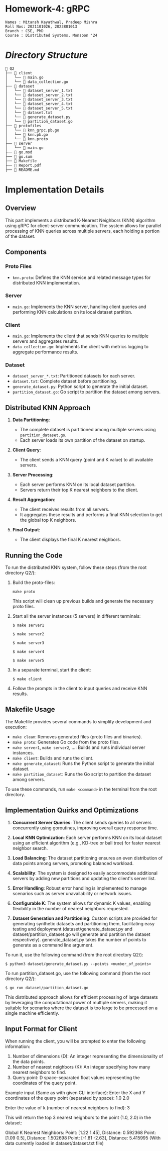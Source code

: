 # Homework-4: gRPC

```
Names : Mitansh Kayathwal, Pradeep Mishra
Roll Nos: 2021101026, 2023801013
Branch : CSE, PhD
Course : Distributed Systems, Monsoon '24
```

# **_Directory Structure_**

```
📁 Q2
├── 📁 client
│   └── 📄 main.go
│   └── 📄 data_collection.go
├── 📁 dataset
│   └── 📄 dataset_server_1.txt
│   └── 📄 dataset_server_2.txt
│   └── 📄 dataset_server_3.txt
│   └── 📄 dataset_server_4.txt
│   └── 📄 dataset_server_5.txt 
│   └── 📄 dataset.txt 
│   └── 📄 generate_dataset.py 
│   └── 📄 partition_dataset.go
├── 📁 protofiles
│   └── 📄 knn_grpc.pb.go
│   └── 📄 knn.pb.go
│   └── 📄 knn.proto
├── 📁 server
│   └── 📄 main.go
├── 📄 go.mod
├── 📄 go.sum
├── 📄 Makefile
├── 📄 Report.pdf
├── 📄 README.md
```

# Implementation Details

## Overview
This part implements a distributed K-Nearest Neighbors (KNN) algorithm using gRPC for client-server communication. The system allows for parallel processing of KNN queries across multiple servers, each holding a portion of the dataset.

## Components

### Proto Files
- `knn.proto`: Defines the KNN service and related message types for distributed KNN implementation.

### Server
- `main.go`: Implements the KNN server, handling client queries and performing KNN calculations on its local dataset partition.

### Client
- `main.go`: Implements the client that sends KNN queries to multiple servers and aggregates results.
- `data_collection.go`: Implements the client with metrics logging to aggregate performance results.

### Dataset
- `dataset_server_*.txt`: Partitioned datasets for each server.
- `dataset.txt`: Complete dataset before partitioning.
- `generate_dataset.py`: Python script to generate the initial dataset.
- `partition_dataset.go`: Go script to partition the dataset among servers.

## Distributed KNN Approach

1. **Data Partitioning**: 
   - The complete dataset is partitioned among multiple servers using `partition_dataset.go`.
   - Each server loads its own partition of the dataset on startup.

2. **Client Query**:
   - The client sends a KNN query (point and K value) to all available servers.

3. **Server Processing**:
   - Each server performs KNN on its local dataset partition.
   - Servers return their top K nearest neighbors to the client.

4. **Result Aggregation**:
   - The client receives results from all servers.
   - It aggregates these results and performs a final KNN selection to get the global top K neighbors.

5. **Final Output**:
   - The client displays the final K nearest neighbors.

## Running the Code

To run the distributed KNN system, follow these steps (from the root directory Q2/):

1. Build the proto-files:
   ```
   make proto
   ```
   
   This script will clean up previous builds and generate the necessary proto files.

2. Start all the server instances (5 servers) in different terminals:
   ```
   $ make server1
   ```

   ```
   $ make server2
   ```

   ```
   $ make server3
   ```

   ```
   $ make server4
   ```

   ```
   $ make server5
   ```

3. In a separate terminal, start the client:
   ```
   $ make client
   ```

4. Follow the prompts in the client to input queries and receive KNN results.

## Makefile Usage

The Makefile provides several commands to simplify development and execution:

- `make clean`: Removes generated files (proto files and binaries).
- `make proto`: Generates Go code from the proto files.
- `make server1`, `make server2`, ...: Builds and runs individual server instances.
- `make client`: Builds and runs the client.
- `make generate_dataset`: Runs the Python script to generate the initial dataset.
- `make partition_dataset`: Runs the Go script to partition the dataset among servers.

To use these commands, run `make <command>` in the terminal from the root directory.

## Implementation Quirks and Optimizations

1. **Concurrent Server Queries**: The client sends queries to all servers concurrently using goroutines, improving overall query response time.

2. **Local KNN Optimization**: Each server performs KNN on its local dataset using an efficient algorithm (e.g., KD-tree or ball tree) for faster nearest neighbor search.

3. **Load Balancing**: The dataset partitioning ensures an even distribution of data points among servers, promoting balanced workload.

4. **Scalability**: The system is designed to easily accommodate additional servers by adding new partitions and updating the client's server list.

5. **Error Handling**: Robust error handling is implemented to manage scenarios such as server unavailability or network issues.

6. **Configurable K**: The system allows for dynamic K values, enabling flexibility in the number of nearest neighbors requested.

7. **Dataset Generation and Partitioning**: Custom scripts are provided for generating synthetic datasets and partitioning them, facilitating easy testing and deployment (dataset/generate_dataset.py and dataset/partition_dataset.go will generate and partition the dataset respectively).
generate_dataset.py takes the number of points to generate as a command line argument.

To run it, use the following command (from the root directory Q2/):
```
$ python3 dataset/generate_dataset.py --points <number_of_points>
```

To run partition_dataset.go, use the following command (from the root directory Q2/):
```
$ go run dataset/partition_dataset.go
```

This distributed approach allows for efficient processing of large datasets by leveraging the computational power of multiple servers, making it suitable for scenarios where the dataset is too large to be processed on a single machine efficiently.

## Input Format for Client

When running the client, you will be prompted to enter the following information:

1. Number of dimensions (D): An integer representing the dimensionality of the data points.
2. Number of nearest neighbors (K): An integer specifying how many nearest neighbors to find.
3. Query point: D space-separated float values representing the coordinates of the query point.

Example input (Same as with given CLI interface):
Enter the X and Y coordinates of the query point (separated by space): 1.0 2.0

Enter the value of k (number of nearest neighbors to find): 3

This will return the top 3 nearest neighbors to the point (1.0, 2.0) in the dataset:

Global K Nearest Neighbors:
Point: [1.22 1.45], Distance: 0.592368
Point: [1.09 0.5], Distance: 1.502698
Point: [-1.81 -2.63], Distance: 5.415995
(With data currently loaded in dataset/dataset.txt file)
